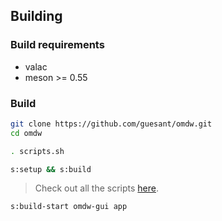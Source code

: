## Building

### Build requirements

- valac
- meson >= 0.55

### Build

```sh
git clone https://github.com/guesant/omdw.git
cd omdw
```

```sh
. scripts.sh
```

```sh
s:setup && s:build
```

> Check out all the scripts [here](../scripts.sh).

```sh
s:build-start omdw-gui app
```
